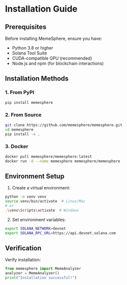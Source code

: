 # Installation Guide

## Prerequisites

Before installing MemeSphere, ensure you have:
- Python 3.8 or higher
- Solana Tool Suite
- CUDA-compatible GPU (recommended)
- Node.js and npm (for blockchain interactions)

## Installation Methods

### 1. From PyPI
```bash
pip install memesphere
```

### 2. From Source
```bash
git clone https://github.com/memesphere/memesphere.git
cd memesphere
pip install -e .
```

### 3. Docker
```bash
docker pull memesphere/memesphere:latest
docker run -d --name memesphere memesphere/memesphere
```

## Environment Setup

1. Create a virtual environment:
```bash
python -m venv venv
source venv/bin/activate  # Linux/Mac
# or
.\venv\Scripts\activate  # Windows
```

2. Set environment variables:
```bash
export SOLANA_NETWORK=devnet
export SOLANA_RPC_URL=https://api.devnet.solana.com
```

## Verification
Verify installation:
```python
from memesphere import MemeAnalyzer
analyzer = MemeAnalyzer()
print("Installation successful!")
``` 